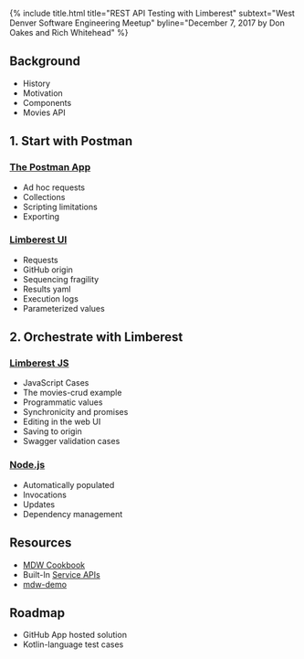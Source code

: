 {% include title.html title="REST API Testing with Limberest" subtext="West Denver Software Engineering Meetup" byline="December 7, 2017 by Don Oakes and Rich Whitehead" %}

## Background
  - History
  - Motivation
  - Components
  - Movies API

## 1. Start with Postman

### [The Postman App](https://www.getpostman.com/apps)
  - Ad hoc requests
  - Collections
  - Scripting limitations
  - Exporting

### [Limberest UI](https://limberest.io/ui/requests)
  - Requests
  - GitHub origin
  - Sequencing fragility
  - Results yaml
  - Execution logs
  - Parameterized values
  
## 2. Orchestrate with Limberest

### [Limberest JS](https://www.npmjs.com/package/limberest)
  - JavaScript Cases
  - The movies-crud example
  - Programmatic values
  - Synchronicity and promises
  - Editing in the web UI
  - Saving to origin
  - Swagger validation cases
  
### [Node.js](https://nodejs.org/en/)
  - Automatically populated
  - Invocations
  - Updates
  - Dependency management
  
  
  
## Resources
  - [MDW Cookbook](../../guides/mdw-cookbook/)
  - Built-In [Service APIs]()
  - [mdw-demo]()
  
## Roadmap
  - GitHub App hosted solution
  - Kotlin-language test cases
